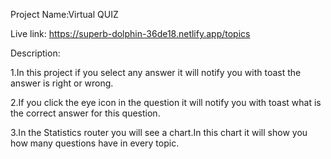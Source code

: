 Project Name:Virtual QUIZ

Live link: https://superb-dolphin-36de18.netlify.app/topics


Description:

1.In this project if you select any answer it will notify you with toast the answer is right or wrong.

2.If you click the eye icon in the question it will notify you with toast what is the correct answer for this question.

3.In the Statistics router you will see a chart.In this chart it will show you how many questions have in every topic.


